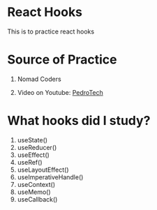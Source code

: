 # React Hooks

This is to practice react hooks

# Source of Practice

1. Nomad Coders

2. Video on Youtube: [PedroTech](https://www.youtube.com/watch?v=LlvBzyy-558)

# What hooks did I study?

1. useState()
2. useReducer()
3. useEffect()
4. useRef()
5. useLayoutEffect()
6. useImperativeHandle()
7. useContext()
8. useMemo()
9. useCallback()
